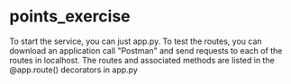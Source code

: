 # points_exercise

To start the service, you can just app.py. To test the routes, you can download an application call "Postman" and send requests to each of the routes in localhost. The routes and associated methods are listed in the @app.route() decorators in app.py
